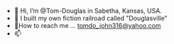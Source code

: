 - 👋 Hi, I’m @Tom-Douglas in Sabetha, Kansas, USA.
- 🌱 I built my own fiction railroad called "Douglasville"
- 💞How to reach me ... tomdo_john316@yahoo.com
- 📫 
